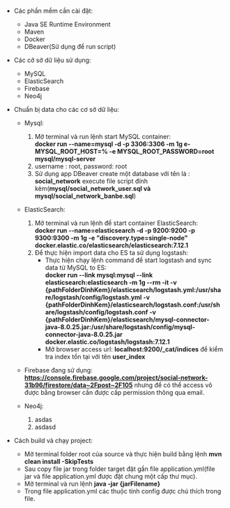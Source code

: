 - Các phần mềm cần cài đặt:
    - Java SE Runtime Environment
    - Maven
    - Docker
    - DBeaver(Sử dụng để run script)
- Các cở sở dữ liệu sử dụng:
  - MySQL
  - ElasticSearch
  - Firebase
  - Neo4j
- Chuẩn bị data cho các cơ sở dữ liệu: 
  - Mysql:
    1. Mở terminal và run lệnh start MySQL container:<br>
       **docker run --name=mysql -d -p 3306:3306 -m 1g e- MYSQL_ROOT_HOST=% -e MYSQL_ROOT_PASSWORD=root mysql/mysql-server**
    2. username : root, password: root
    3. Sử dụng app DBeaver create một database với tên là : **social_network** execute file script đính kèm(**mysql/social_network_user.sql và mysql/social_network_banbe.sql**) 
  - ElasticSearch:
    1. Mở terminal và run lệnh để start container ElasticSearch: <br>
       **docker run --name=elasticsearch -d -p 9200:9200 -p 9300:9300 -m 1g  -e "discovery.type=single-node" docker.elastic.co/elasticsearch/elasticsearch:7.12.1**
    2. Để thực hiện import data cho ES ta sử dụng logstash:
       * Thực hiện chạy lệnh command để start logstash and sync data từ MySQL to ES: </br>
         **docker run --link mysql:mysql --link elasticsearch:elasticsearch -m 1g --rm -it -v {pathFolderDinhKem}/elasticsearch/logstash.yml:/usr/share/logstash/config/logstash.yml -v {pathFolderDinhKem}/elasticsearch/logstash.conf:/usr/share/logstash/config/logstash.conf -v {pathFolderDinhKem}/elasticsearch/mysql-connector-java-8.0.25.jar:/usr/share/logstash/config/mysql-connector-java-8.0.25.jar docker.elastic.co/logstash/logstash:7.12.1**
       * Mở browser access url: **localhost:9200/_cat/indices** để kiểm  tra index tồn tại với tên **user_index**
  - Firebase đang sử dụng: **https://console.firebase.google.com/project/social-network-31b96/firestore/data~2Fpost~2F105** nhưng để có thể access vô được bằng browser cần được cấp permission thông qua email.
      
  - Neo4j:
    1. asdas
    2. asdasd
    
- Cách build và chạy project:
    - Mở terminal folder root của source và thực hiện build bằng lệnh **mvn clean install -SkipTests**
    - Sau  copy file jar trong folder target đặt gần file application.yml(file jar và file application.yml được đặt chung một cấp thư mục).
    - Mở terminal và run lệnh **java -jar {jarFilename}** 
    - Trong file application.yml các thuộc tính config được chú thích trong file.